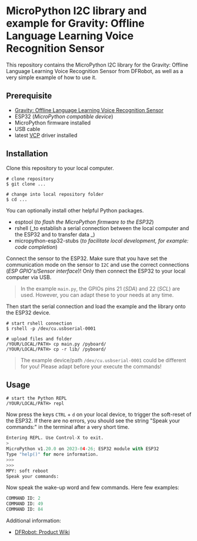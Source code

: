 # MicroPython I2C library and example for Gravity: Offline Language Learning Voice Recognition Sensor

This repository contains the MicroPython I2C library for the Gravity: Offline Language Learning Voice Recognition Sensor from DFRobot, as well as a very simple example of how to use it.

## Prerequisite

- [Gravity: Offline Language Learning Voice Recognition Sensor](https://www.dfrobot.com/product-2665.html?tracking=Mszf2HlGMStAAKkFfhNgg3QhFFchlilhR47u9vXX9o9Ko6giJYRJQdmwZjbDIvMV)
- ESP32 (_MicroPython compatible device_)
- MicroPython firmware installed
- USB cable
- latest [VCP](https://www.silabs.com/developers/usb-to-uart-bridge-vcp-drivers?tab=downloads) driver installed

## Installation

Clone this repository to your local computer.

```shell
# clone repository
$ git clone ...

# change into local repository folder
$ cd ...
```

You can optionally install other helpful Python packages.

- esptool (_to flash the MicroPython firmware to the ESP32_)
- rshell (_to establish a serial connection between the local computer and the ESP32 and to transfer data _)
- micropython-esp32-stubs (_to facilitate local development, for example: code completion_)

Connect the sensor to the ESP32. Make sure that you have set the communication mode on the sensor to `I2C` and use the correct connections (_ESP GPIO's/Sensor interface_)! Only then connect the ESP32 to your local computer via USB.

> In the example `main.py`, the GPIOs pins 21 (_SDA_) and 22 (_SCL_) are used. However, you can adapt these to your needs at any time.

Then start the serial connection and load the example and the library onto the ESP32 device.

```shell
# start rshell connection
$ rshell -p /dev/cu.usbserial-0001

# upload files and folder
/YOUR/LOCAL/PATH> cp main.py /pyboard/
/YOUR/LOCAL/PATH> cp -r lib/ /pyboard/
```

> The example device/path `/dev/cu.usbserial-0001` could be different for you! Please adapt before your execute the commands!

## Usage

```shell
# start the Python REPL
/YOUR/LOCAL/PATH> repl
```

Now press the keys `CTRL` + `d` on your local device, to trigger the soft-reset of the ESP32. If there are no errors, you should see the string "Speak your commands:" in the terminal after a very short time.

```python
Entering REPL. Use Control-X to exit.
>
MicroPython v1.20.0 on 2023-04-26; ESP32 module with ESP32
Type "help()" for more information.
>>> 
>>> 
MPY: soft reboot
Speak your commands:
```

Now speak the wake-up word and few commands. Here few examples:

```python
COMMAND ID: 2
COMMAND ID: 49
COMMAND ID: 84
```

Additional information:

- [DFRobot: Product Wiki](https://wiki.dfrobot.com/SKU_SEN0539-EN_Gravity_Voice_Recognition_Module_I2C_UART)
